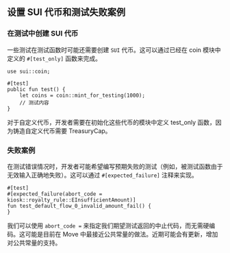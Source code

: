 ## 设置 SUI 代币和测试失败案例

### 在测试中创建 SUI 代币

一些测试在测试函数时可能还需要创建 `SUI` 代币。这可以通过已经在 coin 模块中定义的 `#[test_only]` 函数来完成。

```move
use sui::coin;

#[test]
public fun test() {
    let coins = coin::mint_for_testing(1000);
    // 测试内容
}
```
对于自定义代币，开发者需要在初始化这些代币的模块中定义 test_only 函数，因为铸造自定义代币需要 TreasuryCap。

### 失败案例

在测试错误情况时，开发者可能希望编写预期失败的测试（例如，被测试函数由于无效输入正确地失败）。这可以通过 `#[expected_failure]` 注释来实现。

```move
#[test]
#[expected_failure(abort_code = kiosk::royalty_rule::EInsufficientAmount)]
fun test_default_flow_0_invalid_amount_fail() {
}
```
我们可以使用 `abort_code =` 来指定我们期望测试返回的中止代码，而无需硬编码。这可能是目前在 Move 中最接近公共常量的做法。近期可能会有更新，增加对公共常量的支持。